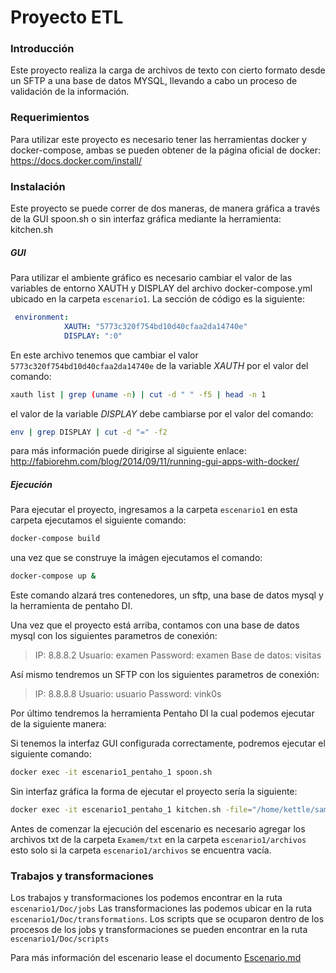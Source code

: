 # Proyecto ETL

### Introducción

Este proyecto realiza la carga de archivos de texto con cierto formato desde un SFTP a una base de datos MYSQL, llevando a cabo un proceso de validación de la información.

### Requerimientos

Para utilizar este proyecto es necesario tener las herramientas docker y docker-compose, ambas se pueden obtener de la página oficial de docker: https://docs.docker.com/install/

### Instalación

Este proyecto se puede correr de dos maneras, de manera gráfica a través de la GUI spoon.sh o sin interfaz gráfica mediante la herramienta: kitchen.sh

##### GUI
Para utilizar el ambiente gráfico es necesario cambiar el valor de las variables de entorno XAUTH y DISPLAY del archivo docker-compose.yml ubicado en la carpeta ``escenario1``. La sección de código es la siguiente:

```yaml
 environment:
            XAUTH: "5773c320f754bd10d40cfaa2da14740e"
            DISPLAY: ":0"
```
En este archivo tenemos que cambiar el valor ``5773c320f754bd10d40cfaa2da14740e`` de la variable *XAUTH* por el valor del comando:

```sh
xauth list | grep (uname -n) | cut -d " " -f5 | head -n 1
```
el valor de la variable *DISPLAY* debe cambiarse por el valor del comando:
```sh
env | grep DISPLAY | cut -d "=" -f2
```
para más información puede dirigirse al siguiente enlace: http://fabiorehm.com/blog/2014/09/11/running-gui-apps-with-docker/

##### Ejecución

Para ejecutar el proyecto, ingresamos a la carpeta ``escenario1`` en esta carpeta ejecutamos el siguiente comando:

```sh
docker-compose build
```

una vez que se construye la imágen ejecutamos el comando:

```sh
docker-compose up &
```

Este comando alzará tres contenedores, un sftp, una base de datos mysql y la herramienta de pentaho DI.

Una vez que el proyecto está arriba, contamos con una base de datos mysql con los siguientes parametros de conexión:
> IP: 8.8.8.2
> Usuario: examen
> Password: examen
> Base de datos: visitas

Así mismo tendremos un SFTP con los siguientes parametros de conexión:
> IP: 8.8.8.8
> Usuario: usuario
> Password: vink0s

Por último tendremos la herramienta Pentaho DI la cual podemos ejecutar de la siguiente manera:

Si tenemos la interfaz GUI configurada correctamente, podremos ejecutar el siguiente comando:

````sh
docker exec -it escenario1_pentaho_1 spoon.sh
````

Sin interfaz gráfica la forma de ejecutar el proyecto sería la siguiente:

````sh
docker exec -it escenario1_pentaho_1 kitchen.sh -file="/home/kettle/sample/logs/sample.ktr"
````
Antes de comenzar la ejecución del escenario es necesario agregar los archivos txt de la carpeta ``Examem/txt`` en la carpeta ``escenario1/archivos`` esto solo si la carpeta ``escenario1/archivos`` se encuentra vacía.

### Trabajos y transformaciones

Los trabajos y transformaciones los podemos encontrar en la ruta ``escenario1/Doc/jobs`` Las transformaciones las podemos ubicar en la ruta ``escenario1/Doc/transformations``. Los scripts que se ocuparon dentro de los procesos de los jobs y transformaciones se pueden encontrar en la ruta ``escenario1/Doc/scripts``

Para más información del escenario lease el documento [Escenario.md](./Escenario.md)
